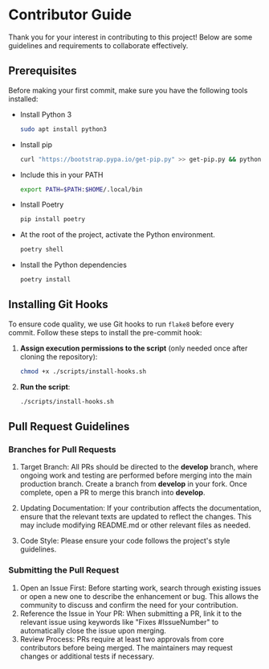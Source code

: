 # Contributor Guide

Thank you for your interest in contributing to this project! Below are some guidelines and requirements to collaborate effectively.

## Prerequisites

Before making your first commit, make sure you have the following tools installed:

- Install Python 3
  ```sh
  sudo apt install python3
- Install pip
  ```sh
  curl "https://bootstrap.pypa.io/get-pip.py" >> get-pip.py && python3 get-pip.py
- Include this in your PATH
  ```sh
  export PATH=$PATH:$HOME/.local/bin
- Install Poetry
  ```sh
  pip install poetry
- At the root of the project, activate the Python environment.
  ```sh
  poetry shell
- Install the Python dependencies
  ```sh 
  poetry install
  
## Installing Git Hooks

To ensure code quality, we use Git hooks to run `flake8` before every commit. Follow these steps to install the pre-commit hook:

1. **Assign execution permissions to the script** (only needed once after cloning the repository):

    ```bash
    chmod +x ./scripts/install-hooks.sh
   
2. **Run the script**:
    ```bash
    ./scripts/install-hooks.sh

## Pull Request Guidelines
### Branches for Pull Requests
1. Target Branch: All PRs should be directed to the **develop** branch, where ongoing work and testing are performed before merging into the main production branch. Create a branch from **develop** in your fork. Once complete, open a PR to merge this branch into **develop**.
   
2. Updating Documentation: If your contribution affects the documentation, ensure that the relevant texts are updated to reflect the changes. This may include modifying README.md or other relevant files as needed.
3. Code Style: Please ensure your code follows the project's style guidelines.

### Submitting the Pull Request
1. Open an Issue First: Before starting work, search through existing issues or open a new one to describe the enhancement or bug. This allows the community to discuss and confirm the need for your contribution.
2. Reference the Issue in Your PR: When submitting a PR, link it to the relevant issue using keywords like "Fixes #IssueNumber" to automatically close the issue upon merging.
3. Review Process: PRs require at least two approvals from core contributors before being merged. The maintainers may request changes or additional tests if necessary.
